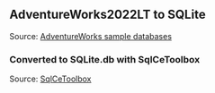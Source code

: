 ## AdventureWorks2022LT to SQLite
Source: [AdventureWorks sample databases](https://github.com/Microsoft/sql-server-samples/releases/tag/adventureworks)

### Converted to SQLite.db with SqlCeToolbox
Source: [SqlCeToolbox](https://github.com/ErikEJ/SqlCeToolbox)
